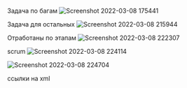 Задача по багам
![Screenshot 2022-03-08 175441](https://user-images.githubusercontent.com/87374285/157241276-aeac75a0-8425-48b0-8060-ff5d4bc353c0.png)

Задача для остальных
![Screenshot 2022-03-08 215944](https://user-images.githubusercontent.com/87374285/157241299-aace943b-5fe9-4677-9996-7ba8c1316150.png)

Отработаны по этапам
![Screenshot 2022-03-08 222307](https://user-images.githubusercontent.com/87374285/157241340-1ccd1565-3915-42aa-a4d7-e777b86a1166.png)

scrum
![Screenshot 2022-03-08 224114](https://user-images.githubusercontent.com/87374285/157241357-1ad0ad21-144f-431e-9997-528b27ab755e.png)

![Screenshot 2022-03-08 224704](https://user-images.githubusercontent.com/87374285/157241379-c172672b-d063-47e6-b3b0-6d6c897f8849.png)

ссылки на xml





